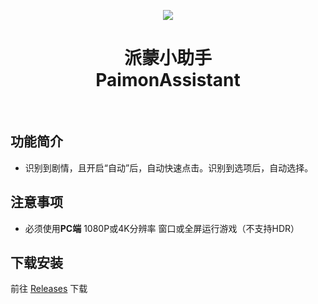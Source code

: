 <div align="center">
<p>
    <img src="./img/Paimon.ico">
</p>

<h1>
派蒙小助手<br>
PaimonAssistant
</h1>

<p>
    <img alt="" src="https://img.shields.io/badge/platform-Windows-blue?style=flat-square&color=4096d8" />
    <img alt="" src="https://img.shields.io/github/last-commit/moesnow/PaimonAssistant?style=flat-square&color=f18cb9" />
    <img alt="" src="https://img.shields.io/github/v/release/moesnow/PaimonAssistant?style=flat-square&color=4096d8" />
    <img alt="" src="https://img.shields.io/github/downloads/moesnow/PaimonAssistant/total?style=flat-square&color=f18cb9" />
</p>

</div>

## 功能简介

- 识别到剧情，且开启“自动”后，自动快速点击。识别到选项后，自动选择。

## 注意事项

- 必须使用**PC端** 1080P或4K分辨率 窗口或全屏运行游戏（不支持HDR）

## 下载安装

前往 [Releases](https://github.com/moesnow/PaimonAssistant/releases/latest) 下载
